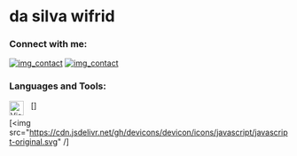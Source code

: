 <h1> da silva wifrid </h1>

<!--
**dasilva218/dasilva218** is a ✨ _special_ ✨ repository because its `README.md` (this file) appears on your GitHub profile.
-->

<!--
- 🔭 I’m currently working on ...
- 🌱 I’m currently learning ...
- 👯 I’m looking to collaborate on ...
- 🤔 I’m looking for help with ...
- 💬 Ask me about ...
- 📫 How to reach me: ...
- 😄 Pronouns: ...
- ⚡ Fun fact: ...
-->

### Connect with me:

[![img_contact](./img/globe-light.svg)](https://dasilva218.github.io/portfolio/#gh-light-mode-only)
[![img_contact](./img/globe-dark.svg)](https://dasilva218.github.io/portfolio/#gh-dark-mode-only)
&nbsp;&nbsp;


### Languages and Tools:

[<img align="left" alt="Visual Studio Code" width="26px" src="https://cdn.jsdelivr.net/gh/devicons/devicon/icons/vscode/vscode-original.svg" style="padding-right:10px;" />]

[<img src="https://cdn.jsdelivr.net/gh/devicons/devicon/icons/javascript/javascript-original.svg" /]
          

